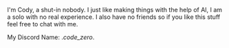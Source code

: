 I'm Cody, a shut-in nobody. I just like making things with the help of AI, I am a solo with no real experience. I also have no friends so if you like this stuff feel free to chat with me.

My Discord Name: ._code_zero_.
